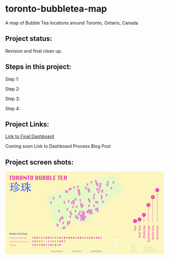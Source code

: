 # toronto-bubbletea-map
A map of Bubble Tea locations around Toronto, Ontario, Canada

## Project status:
Revision and final clean up.

## Steps in this project:
Step 1:

Step 2:

Step 3:

Step 4:

## Project Links:
[Link to Final Dashboard]([https://public.tableau.com/app/profile/jaci.banton/viz/TorontoBubbleTea/TorontoBubbleTea])

Coming soon Link to Dashboard Process Blog Post

## Project screen shots:
<img width="1080" alt="Tableau Course Monitoring Dashboard" src="https://github.com/JacBan/toronto-bubbletea-map/blob/main/Screenshot%202024-07-27%20at%209.59.35%20AM.png?raw=true">
